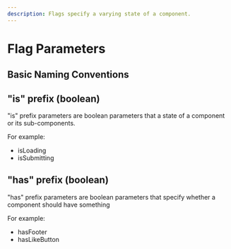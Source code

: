 ```yaml
---
description: Flags specify a varying state of a component.
---
```


# Flag Parameters

## Basic Naming Conventions

## "is" prefix \(boolean\)

"is" prefix parameters are boolean parameters that a state of a component or its sub-components.

For example:

* isLoading
* isSubmitting

## "has" prefix \(boolean\)

"has" prefix parameters are boolean parameters that specify whether a component should have something

For example:

* hasFooter
* hasLikeButton



